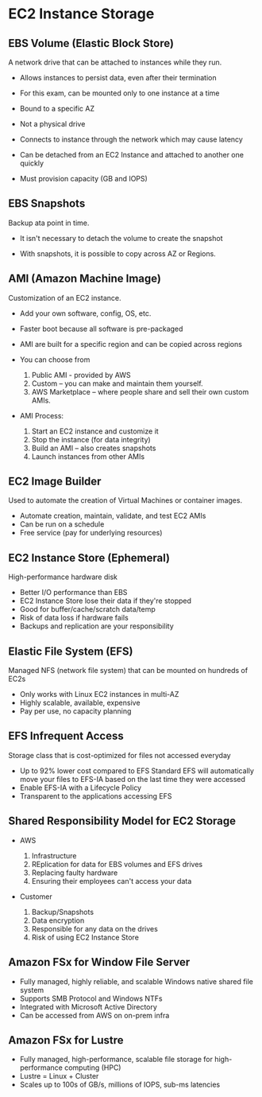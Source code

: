 # EC2 Instance Storage

## EBS Volume (Elastic Block Store)

A network drive that can be attached to instances while they run.

- Allows instances to persist data, even after their termination

- For this exam, can be mounted only to one instance at a time

- Bound to a specific AZ

- Not a physical drive

- Connects to instance through the network which may cause latency

- Can be detached from an EC2 Instance and attached to another one quickly

- Must provision capacity (GB and IOPS)

## EBS Snapshots

Backup ata point in time.

- It isn't necessary to detach the volume to create the snapshot

- With snapshots, it is possible to copy across AZ or Regions.

## AMI (Amazon Machine Image)

Customization of an EC2 instance.

- Add your own software, config, OS, etc.
- Faster boot because all software is pre-packaged
- AMI are built for a specific region and can be copied across regions
- You can choose from

  1. Public AMI - provided by AWS
  1. Custom – you can make and maintain them yourself.
  1. AWS Marketplace – where people share and sell their own custom AMIs.

- AMI Process:

  1. Start an EC2 instance and customize it
  1. Stop the instance (for data integrity)
  1. Build an AMI – also creates snapshots
  1. Launch instances from other AMIs

## EC2 Image Builder

Used to automate the creation of Virtual Machines or container images.

- Automate creation, maintain, validate, and test EC2 AMIs
- Can be run on a schedule
- Free service (pay for underlying resources)

## EC2 Instance Store (Ephemeral)

High-performance hardware disk

- Better I/O performance than EBS
- EC2 Instance Store lose their data if they're stopped
- Good for buffer/cache/scratch data/temp
- Risk of data loss if hardware fails
- Backups and replication are your responsibility

## Elastic File System (EFS)

Managed NFS (network file system) that can be mounted on hundreds of EC2s

- Only works with Linux EC2 instances in multi-AZ
- Highly scalable, available, expensive
- Pay per use, no capacity planning

## EFS Infrequent Access

Storage class that is cost-optimized for files not accessed everyday

- Up to 92% lower cost compared to EFS Standard
  EFS will automatically move your files to EFS-IA based on the last time they were accessed
- Enable EFS-IA with a Lifecycle Policy
- Transparent to the applications accessing EFS

## Shared Responsibility Model for EC2 Storage

- AWS

  1. Infrastructure
  1. REplication for data for EBS volumes and EFS drives
  1. Replacing faulty hardware
  1. Ensuring their employees can't access your data

* Customer

  1. Backup/Snapshots
  1. Data encryption
  1. Responsible for any data on the drives
  1. Risk of using EC2 Instance Store

## Amazon FSx for Window File Server

- Fully managed, highly reliable, and scalable Windows native shared file system
- Supports SMB Protocol and Windows NTFs
- Integrated with Microsoft Active Directory
- Can be accessed from AWS on on-prem infra

## Amazon FSx for Lustre

- Fully managed, high-performance, scalable file storage for high-performance computing (HPC)
- Lustre = Linux + Cluster
- Scales up to 100s of GB/s, millions of IOPS, sub-ms latencies
